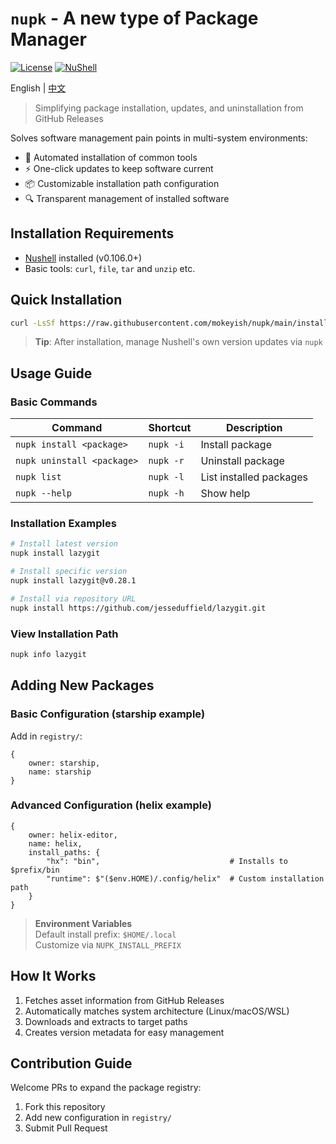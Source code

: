 # `nupk` - A new type of Package Manager

[![License](https://img.shields.io/badge/license-MIT-blue.svg)](https://github.com/mokeyish/nupk/blob/main/LICENSE)
[![NuShell](https://img.shields.io/badge/Powered%20by-NuShell-green.svg)](https://www.nushell.sh)

English | [中文](https://github.com/mokeyish/nupk/blob/main/README_zh-CN.md)

> Simplifying package installation, updates, and uninstallation from GitHub Releases

Solves software management pain points in multi-system environments:
- 🚀 Automated installation of common tools
- ⚡ One-click updates to keep software current
- 📦 Customizable installation path configuration
- 🔍 Transparent management of installed software

## Installation Requirements

- [Nushell](https://www.nushell.sh) installed (v0.106.0+)
- Basic tools: `curl`, `file`, `tar` and `unzip` etc.

## Quick Installation

```bash
curl -LsSf https://raw.githubusercontent.com/mokeyish/nupk/main/install.sh | sh
```

> **Tip**: After installation, manage Nushell's own version updates via `nupk`

## Usage Guide

### Basic Commands

| Command | Shortcut | Description |
|------|------|------|
| `nupk install <package>` | `nupk -i` | Install package |
| `nupk uninstall <package>` | `nupk -r` | Uninstall package |
| `nupk list` | `nupk -l` | List installed packages |
| `nupk --help` | `nupk -h` | Show help |

### Installation Examples

```bash
# Install latest version
nupk install lazygit

# Install specific version
nupk install lazygit@v0.28.1

# Install via repository URL
nupk install https://github.com/jesseduffield/lazygit.git
```

### View Installation Path
```bash
nupk info lazygit
```

## Adding New Packages

### Basic Configuration (starship example)
Add in `registry/`:
```nu
{
    owner: starship,
    name: starship
}
```

### Advanced Configuration (helix example)
```nu
{
    owner: helix-editor,
    name: helix,
    install_paths: {
        "hx": "bin",                             # Installs to $prefix/bin
        "runtime": $"($env.HOME)/.config/helix"  # Custom installation path
    }
}
```

> **Environment Variables**  
> Default install prefix: `$HOME/.local`  
> Customize via `NUPK_INSTALL_PREFIX`

## How It Works
1. Fetches asset information from GitHub Releases
2. Automatically matches system architecture (Linux/macOS/WSL)
3. Downloads and extracts to target paths
4. Creates version metadata for easy management

## Contribution Guide
Welcome PRs to expand the package registry:
1. Fork this repository
2. Add new configuration in `registry/`
3. Submit Pull Request